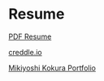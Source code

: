 # Resume

[PDF Resume](./docks/mikiyoshi_kokura_text_resume_220307.pdf)

[creddle.io](https://resume.creddle.io/resume/ckjsdv7ewrh)

[Mikiyoshi Kokura Portfolio](https://mikiyoshik.github.io/portfolio/)
